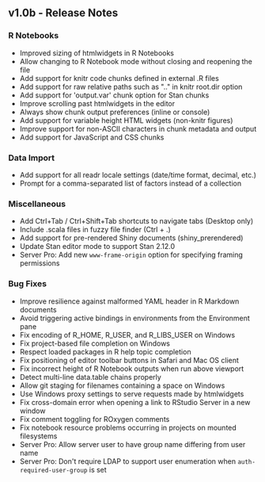 ## v1.0b - Release Notes

### R Notebooks

* Improved sizing of htmlwidgets in R Notebooks
* Allow changing to R Notebook mode without closing and reopening the file
* Add support for knitr code chunks defined in external .R files
* Add support for raw relative paths such as ".." in knitr root.dir option
* Add support for 'output.var' chunk option for Stan chunks
* Improve scrolling past htmlwidgets in the editor
* Always show chunk output preferences (inline or console)
* Add support for variable height HTML widgets (non-knitr figures)
* Improve support for non-ASCII characters in chunk metadata and output
* Add support for JavaScript and CSS chunks

### Data Import

* Add support for all readr locale settings (date/time format, decimal, etc.)
* Prompt for a comma-separated list of factors instead of a collection

### Miscellaneous

* Add Ctrl+Tab / Ctrl+Shift+Tab shortcuts to navigate tabs (Desktop only)
* Include .scala files in fuzzy file finder (Ctrl + .)
* Add support for pre-rendered Shiny documents (shiny_prerendered)
* Update Stan editor mode to support Stan 2.12.0
* Server Pro: Add new `www-frame-origin` option for specifying framing permissions

### Bug Fixes

* Improve resilience against malformed YAML header in R Markdown documents
* Avoid triggering active bindings in environments from the Environment pane
* Fix encoding of R_HOME, R_USER, and R_LIBS_USER on Windows
* Fix project-based file completion on Windows
* Respect loaded packages in R help topic completion
* Fix positioning of editor toolbar buttons in Safari and Mac OS client
* Fix incorrect height of R Notebook outputs when run above viewport
* Detect multi-line data.table chains properly  
* Allow git staging for filenames containing a space on Windows
* Use Windows proxy settings to serve requests made by htmlwidgets
* Fix cross-domain error when opening a link to RStudio Server in a new window
* Fix comment toggling for ROxygen comments
* Fix notebook resource problems occurring in projects on mounted filesystems
* Server Pro: Allow server user to have group name differing from user name
* Server Pro: Don't require LDAP to support user enumeration when `auth-required-user-group` is set

